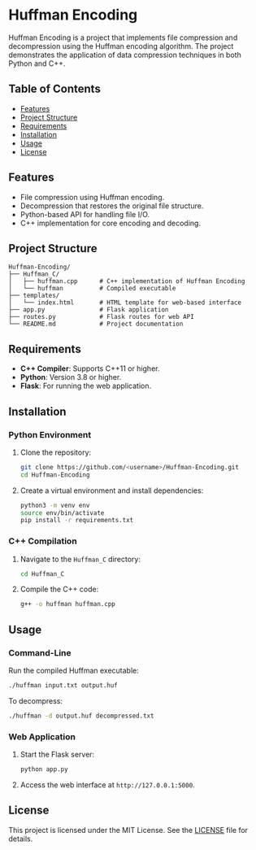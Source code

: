 
# Huffman Encoding

Huffman Encoding is a project that implements file compression and decompression using the Huffman encoding algorithm. The project demonstrates the application of data compression techniques in both Python and C++.

## Table of Contents

- [Features](#features)
- [Project Structure](#project-structure)
- [Requirements](#requirements)
- [Installation](#installation)
- [Usage](#usage)
- [License](#license)

## Features

- File compression using Huffman encoding.
- Decompression that restores the original file structure.
- Python-based API for handling file I/O.
- C++ implementation for core encoding and decoding.

## Project Structure

```plaintext
Huffman-Encoding/
├── Huffman_C/
│   ├── huffman.cpp      # C++ implementation of Huffman Encoding
│   └── huffman          # Compiled executable
├── templates/
│   └── index.html       # HTML template for web-based interface
├── app.py               # Flask application
├── routes.py            # Flask routes for web API
└── README.md            # Project documentation
```

## Requirements

- **C++ Compiler**: Supports C++11 or higher.
- **Python**: Version 3.8 or higher.
- **Flask**: For running the web application.

## Installation

### Python Environment

1. Clone the repository:

   ```bash
   git clone https://github.com/<username>/Huffman-Encoding.git
   cd Huffman-Encoding
   ```

2. Create a virtual environment and install dependencies:

   ```bash
   python3 -m venv env
   source env/bin/activate
   pip install -r requirements.txt
   ```

### C++ Compilation

1. Navigate to the `Huffman_C` directory:

   ```bash
   cd Huffman_C
   ```

2. Compile the C++ code:

   ```bash
   g++ -o huffman huffman.cpp
   ```

## Usage

### Command-Line

Run the compiled Huffman executable:

```bash
./huffman input.txt output.huf
```

To decompress:

```bash
./huffman -d output.huf decompressed.txt
```

### Web Application

1. Start the Flask server:

   ```bash
   python app.py
   ```

2. Access the web interface at `http://127.0.0.1:5000`.

## License

This project is licensed under the MIT License. See the [LICENSE](LICENSE) file for details.
